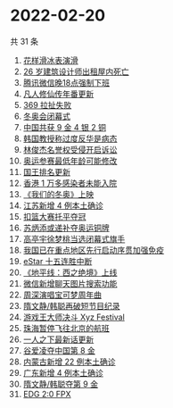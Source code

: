 # 2022-02-20

共 31 条

<!-- BEGIN ZHIHUSEARCH -->
<!-- 最后更新时间 Sun Feb 20 2022 15:08:48 GMT+0800 (China Standard Time) -->
1. [花样滑冰表演滑](https://www.zhihu.com/search?q=表演滑)
1. [26 岁建筑设计师出租屋内死亡](https://www.zhihu.com/search?q=26岁建筑设计师)
1. [腾讯微信晚18点强制下班](https://www.zhihu.com/search?q=腾讯微信)
1. [凡人修仙传年番更新](https://www.zhihu.com/search?q=凡人修仙传)
1. [369 拉扯失败](https://www.zhihu.com/search?q=tes)
1. [冬奥会闭幕式](https://www.zhihu.com/search?q=冬奥会闭幕式)
1. [中国共获 9 金 4 银 2 铜](https://www.zhihu.com/search?q=冬奥会闭幕)
1. [韩国教授称过度反华是病态](https://www.zhihu.com/search?q=过度反华)
1. [ 林俊杰名誉权受侵开启诉讼](https://www.zhihu.com/search?q=林俊杰诉讼)
1. [奥运参赛最低年龄可能修改](https://www.zhihu.com/search?q=奥运最低年龄限制)
1. [国王排名更新](https://www.zhihu.com/search?q=国王排名)
1. [香港 1 万多感染者未能入院](https://www.zhihu.com/search?q=香港疫情)
1. [《我们的冬奥》上映](https://www.zhihu.com/search?q=我们的冬奥)
1. [江苏新增 4 例本土确诊](https://www.zhihu.com/search?q=江苏新增)
1. [扣篮大赛托平夺冠](https://www.zhihu.com/search?q=扣篮大赛)
1. [苏炳添或递补夺奥运铜牌](https://www.zhihu.com/search?q=苏炳添)
1. [高亭宇徐梦桃当选闭幕式旗手](https://www.zhihu.com/search?q=闭幕式旗手)
1. [我国已在重点地区先行启动序贯加强免疫](https://www.zhihu.com/search?q=序贯加强免疫)
1. [eStar 十五连胜中断](https://www.zhihu.com/search?q=eStar)
1. [《地平线：西之绝境》上线](https://www.zhihu.com/search?q=地平线西之绝境)
1. [微信新增聊天图片搜索功能](https://www.zhihu.com/search?q=微信聊天图片搜索)
1. [周深演唱宝可梦周年曲](https://www.zhihu.com/search?q=宝可梦)
1. [隋文静/韩聪再破短节目纪录](https://www.zhihu.com/search?q=隋文静/韩聪)
1. [游戏王大师决斗 Xyz Festival](https://www.zhihu.com/search?q=游戏王)
1. [珠海暂停飞往北京的航班](https://www.zhihu.com/search?q=珠海疫情)
1. [一人之下最新话更新](https://www.zhihu.com/search?q=一人之下)
1. [谷爱凌夺中国第 8 金](https://www.zhihu.com/search?q=谷爱凌)
1. [内蒙古新增 22 例本土确诊](https://www.zhihu.com/search?q=内蒙古新增)
1. [广东新增 4 例本土确诊](https://www.zhihu.com/search?q=广东新增)
1. [隋文静/韩聪夺第 9 金](https://www.zhihu.com/search?q=隋文静/韩聪)
1. [EDG 2:0 FPX](https://www.zhihu.com/search?q=edg)
<!-- END ZHIHUSEARCH -->
